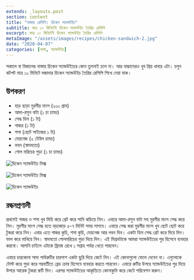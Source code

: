 ```yaml
---
extends: _layouts.post
section: content
title: "নাস্তার রেসিপি: চিকেন স্যান্ডউইচ"
subtitle: মাত্র ১০ মিনিটেই চিকেন স্যান্ডউইচ তৈরির রেসিপি
excerpt: মাত্র ১০ মিনিটেই চিকেন স্যান্ডউইচ তৈরির রেসিপি
metaImage: "/assets/images/recipes/chicken-sandwich-2.jpg"
date: "2020-04-07"
categories: [নাস্তা, স্যান্ডউইচ]
---
```


সকালে বা বিকালের নাস্তায় চিকেন স্যান্ডউইচের কোন তুলনাই চলে না। আর বাচ্চাদেরও খুব প্রিয় খাবার এটা। চলুন
ঝটপট মাত্র ১০ মিনিটে মজাদার চিকেন স্যান্ডউইচ তৈরির রেসিপি শিখে নেয়া যাক।

## উপকরণ

- হাড় ছাড়া মুরগীর মাংস (২০০ গ্রাম)
- আদা-রসুন বাটা (১ চা চামচ)
- সেদ্ধ ডিম (১ টা)
- গাজর (১ টা)
- শসা (ছোট সাইজের ১ টা)
- মেয়নেজ (২ টেবিল চামচ)
- লবন (স্বাদমতো)
- গোল মরিচের গুড়া (১ চা চামচ)

![চিকেন স্যান্ডউইচ মিক্স](/assets/images/recipes/chicken-sandwich-1.jpg)

![চিকেন স্যান্ডউইচ মিক্স](/assets/images/recipes/chicken-sandwich-2.jpg)

![চিকেন স্যান্ডউইচ](/assets/images/recipes/chicken-sandwich-3.jpg)

## রন্ধনপ্রণালী

প্রথমেই গাজর ও শসা খুব মিহি করে গ্রেট করে পানি ঝড়িয়ে নিন। এবারে আদা-রসুন বাটা সহ মুরগীর মাংস সেদ্ধ করে
নিন। মুরগীর মাংস সেদ্ধ হতে বড়জোড় ৫-৭ মিনিট সময় লাগবে। এবারে সেদ্ধ করা মুরগীর মাংস খুব ছোট ছোট করে
টুকরা করে নিন। এবার এতে গাজর কুচি, শসা কুচি, মেয়নেজ আর লবন দিন। একটা ডিম সেদ্ধ গ্রেট করে দিয়ে দিন।
ভাল করে মাখিয়ে নিন। স্বাদমতো গোলমরিচের গুড়া দিয়ে দিন। এই মিশ্রনটাকে আমরা স্যান্ডউইচের পুর হিসেবে ব্যবহার
করবো। আপনি চাইলে এটাকে ফ্রিজে রেখে ১ সপ্তাহ পর্যন্ত খেতে পারবেন।

এবারে চারকোনা সাদা পাউরুটির চারপাশ একটা ছুরি দিয়ে কেটে নিন। এই কোনাগুলো ফেলে দেবেন না। এগুলোকে টোস্ট
করে গুড়া করে পরবর্তীতে ব্রেড ক্রাম্ব হিসেবে ব্যবহার করতে পারবেন। এবারে রুটির উপরে স্যান্ডউইচের পুর দিয়ে উপরে
আরেক টুকরা রুটি দিন। এরপর স্যান্ডউইচের আকৃতিতে কোনাকুনি করে কেটে পরিবেশন করুন।
